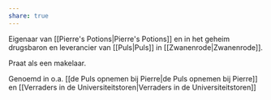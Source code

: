 ```yaml
---
share: true
---
```

Eigenaar van [[Pierre's Potions|Pierre's Potions]] en in het geheim drugsbaron en leverancier van [[Puls|Puls]] in [[Zwanenrode|Zwanenrode]].

Praat als een makelaar.

Genoemd in o.a. [[de Puls opnemen bij Pierre|de Puls opnemen bij Pierre]] en [[Verraders in de Universiteitstoren|Verraders in de Universiteitstoren]]
